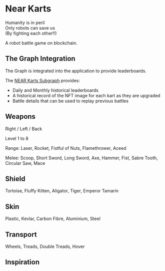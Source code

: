 # Near Karts

Humanity is in peril  
Only robots can save us  
(By fighting each other!!)  

A robot battle game on blockchain.

## The Graph Integration

The Graph is integrated into the application to provide leaderboards.

The [NEAR Karts Subgraph](https://thegraph.com/hosted-service/subgraph/ben-razor/near-karts) provides:

* Daily and Monthly historical leaderboards
* A historical record of the NFT image for each kart as they are upgraded
* Battle details that can be used to replay previous battles

## Weapons

Right / Left / Back

Level 1 to 8

Range: Laser, Rocket, Fistful of Nuts, Flamethrower, Aceed

Melee: Scoop, Short Sword, Long Sword, Axe, Hammer, Fist, Sabre Tooth, Circular Saw, Mace

## Shield

Tortoise, Fluffy Kitten, Aligator, Tiger, Emperor Tamarin

## Skin

Plastic, Kevlar, Carbon Fibre, Aluminium, Steel

## Transport

Wheels, Treads, Double Treads, Hover

## Inspiration

